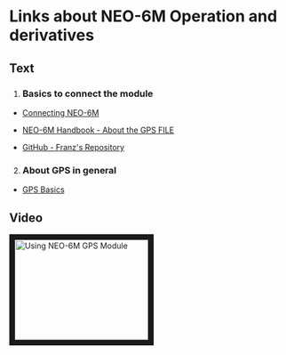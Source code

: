 # Links about NEO-6M Operation and derivatives
## Text
1. ### Basics to connect the module
- [Connecting NEO-6M](https://www.instructables.com/Manual-Access-of-GPS-Ublox-Neo-6M-With-Raspberry-P/)
- [NEO-6M Handbook - About the GPS FILE](http://www.python-exemplary.com/download/gps-cirocomm.pdf)

- [GitHub - Franz's Repository](https://github.com/FranzTscharf/Python-NEO-6M-GPS-Raspberry-Pi)

2. ### About GPS in general
- [GPS Basics](https://learn.sparkfun.com/tutorials/gps-basics/all)

## Video
<a href="https://www.youtube.com/watch?v=N8fH0nc9v9Q" target="_blank"><img src="https://www.google.com/url?sa=i&url=https%3A%2F%2Fafel.cl%2Fproducto%2Fgps-ublox-neo-6m-v2-con-memoria-eeprom%2F&psig=AOvVaw0L4rtKqYVUPgLgaR4v0cGe&ust=1610414756174000&source=images&cd=vfe&ved=0CAIQjRxqFwoTCJioltTcku4CFQAAAAAdAAAAABAD" alt="Using NEO-6M GPS Module" width="240" height="180" border="10" /></a>
